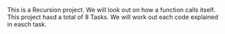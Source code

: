 This is a Recursion project. We will look out on how a function calls itself.
This project hasd a total of 8 Tasks. We will work out each code explained in easch task.

